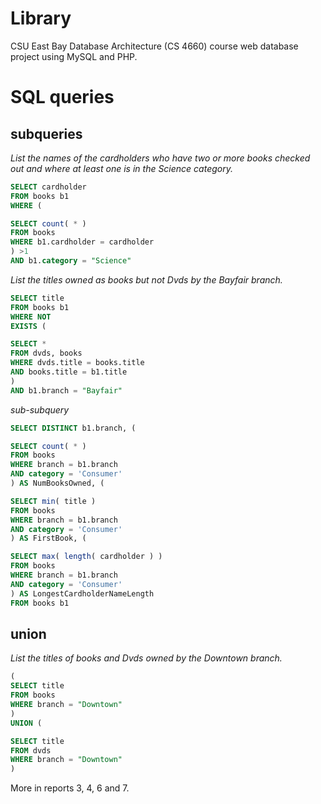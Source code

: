 Library
=======

CSU East Bay Database Architecture (CS 4660) course web database project using MySQL and PHP.


SQL queries
===========

## subqueries

_List the names of the cardholders who have two or more books checked out and where at least one is in the Science category._
```sql
SELECT cardholder
FROM books b1
WHERE (

SELECT count( * ) 
FROM books
WHERE b1.cardholder = cardholder
) >1
AND b1.category = "Science"
```
_List the titles owned as books but not Dvds by the Bayfair branch._
```sql
SELECT title
FROM books b1
WHERE NOT 
EXISTS (

SELECT * 
FROM dvds, books
WHERE dvds.title = books.title
AND books.title = b1.title
)
AND b1.branch = "Bayfair"
```

_sub-subquery_
```sql
SELECT DISTINCT b1.branch, (

SELECT count( * )
FROM books
WHERE branch = b1.branch
AND category = 'Consumer'
) AS NumBooksOwned, (

SELECT min( title )
FROM books
WHERE branch = b1.branch
AND category = 'Consumer'
) AS FirstBook, (

SELECT max( length( cardholder ) )
FROM books
WHERE branch = b1.branch
AND category = 'Consumer'
) AS LongestCardholderNameLength
FROM books b1
```

## union

_List the titles of books and Dvds owned by the Downtown branch._
```sql
(
SELECT title
FROM books
WHERE branch = "Downtown"
)
UNION (

SELECT title
FROM dvds
WHERE branch = "Downtown"
)
```

More in reports 3, 4, 6 and 7.
